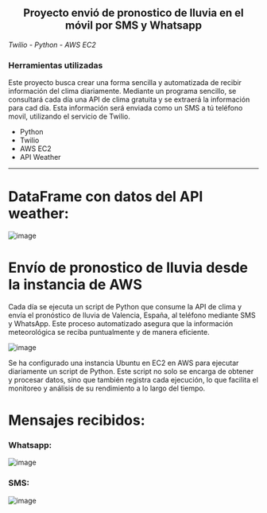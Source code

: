 <h2 align="center"> Proyecto envió de pronostico de lluvia en el móvil por SMS y Whatsapp</h2>
<em> Twilio - Python - AWS EC2  </em>

<h3>Herramientas utilizadas</h3>

<p>Este proyecto busca crear una forma sencilla y automatizada de recibir información del clima diariamente. Mediante un programa sencillo, se consultará cada día una API de clima gratuita y se extraerá la información para cad día. Esta información será enviada como un SMS a tú teléfono movil, utilizando el servicio de Twilio.</p>  

<ul>
  <li>Python</li>
  <li>Twilio</li>
  <li>AWS EC2</li>
  <li>API Weather</li>
</ul>
<hr/>

# DataFrame con datos del API weather:
![image](https://github.com/mateozam98/twilio-weatherapi_aws/assets/61571125/b91c2c4c-9323-4038-94a7-558908679244)
# Envío de pronostico de lluvia desde la instancia de AWS
<p> Cada día se ejecuta un script de Python que consume la API de clima y envía el pronóstico de lluvia de Valencia, España, al teléfono mediante SMS y WhatsApp. Este proceso automatizado asegura que la información meteorológica se reciba puntualmente y de manera eficiente.</p>

![image](https://github.com/mateozam98/twilio-weatherapi_aws/assets/61571125/830d383b-8388-420f-af64-0caa0fc50ab8)
<p>Se ha configurado una instancia Ubuntu en EC2 en AWS para ejecutar diariamente un script de Python. Este script no solo se encarga de obtener y procesar datos, sino que también registra cada ejecución, lo que facilita el monitoreo y análisis de su rendimiento a lo largo del tiempo.</p>

# Mensajes recibidos:
<h3>Whatsapp:</h3>

![image](https://github.com/mateozam98/twilio-weatherapi_aws/assets/61571125/3e6d3a82-8f1f-49ca-9ae7-ae57380f145b)

<h3>SMS:</h3>

![image](https://github.com/user-attachments/assets/689bc118-bbe1-4fb6-bdc9-174e97a42f9b)











